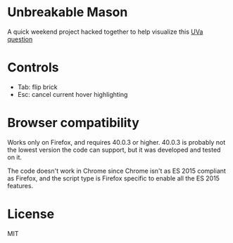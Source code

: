# Unbreakable Mason

A quick weekend project hacked together to help visualize this
[UVa question](https://uva.onlinejudge.org/index.php?option=com_onlinejudge&Itemid=8&category=66&page=show_problem&problem=3205)

# Controls

- Tab: flip brick
- Esc: cancel current hover highlighting

# Browser compatibility

Works only on Firefox, and requires 40.0.3 or higher. 40.0.3 is probably not
the lowest version the code can support, but it was developed and tested on it.

The code doesn't work in Chrome since Chrome isn't as ES 2015 compliant as
Firefox, and the script type is Firefox specific to enable all the ES 2015 features.

# License

MIT
